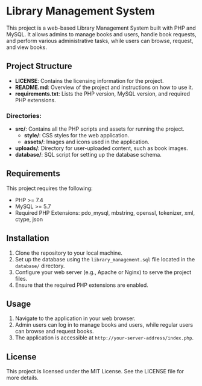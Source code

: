 # Library Management System

This project is a web-based Library Management System built with PHP and MySQL. It allows admins to manage books and users, handle book requests, and perform various administrative tasks, while users can browse, request, and view books.

## Project Structure

- **LICENSE**: Contains the licensing information for the project.
- **README.md**: Overview of the project and instructions on how to use it.
- **requirements.txt**: Lists the PHP version, MySQL version, and required PHP extensions.

### Directories:
- **src/**: Contains all the PHP scripts and assets for running the project.
  - **style/**: CSS styles for the web application.
  - **assets/**: Images and icons used in the application.
- **uploads/**: Directory for user-uploaded content, such as book images.
- **database/**: SQL script for setting up the database schema.

## Requirements

This project requires the following:
- PHP >= 7.4
- MySQL >= 5.7
- Required PHP Extensions: pdo_mysql, mbstring, openssl, tokenizer, xml, ctype, json

## Installation

1. Clone the repository to your local machine.
2. Set up the database using the `library_management.sql` file located in the `database/` directory.
3. Configure your web server (e.g., Apache or Nginx) to serve the project files.
4. Ensure that the required PHP extensions are enabled.

## Usage

1. Navigate to the application in your web browser.
2. Admin users can log in to manage books and users, while regular users can browse and request books.
3. The application is accessible at `http://your-server-address/index.php`.

## License

This project is licensed under the MIT License. See the LICENSE file for more details.
